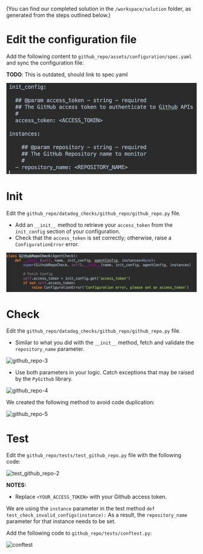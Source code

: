(You can find our completed solution in the `/workspace/solution` folder, as generated from the steps outlined below.)

# Edit the configuration file

Add the following content to `github_repo/assets/configuration/spec.yaml` and sync the configuration file:

**TODO**: This is outdated, should link to spec.yaml

![conf.yaml.example](../assets/conf_yaml_example.png)

# Init

Edit the `github_repo/datadog_checks/github_repo/github_repo.py` file.  
- Add an `__init__` method to retrieve your `access_token` from the `init_config` section of your configuration.
- Check that the `access_token` is set correctly; otherwise, raise a `ConfigurationError` error.

![github_repo-2](../assets/github_repo-2.png)

# Check

Edit the `github_repo/datadog_checks/github_repo/github_repo.py` file. 
- Similar to what you did with the `__init__` method, fetch and validate the `repository_name` parameter.

![github_repo-3](https://github.com/DataDog/LearningLabs/blob/master/integrations-advanced/assets/github_repo-3.png)

- Use both parameters in your logic. Catch exceptions that may be raised by the `PyGithub` library.

![github_repo-4](https://github.com/DataDog/LearningLabs/blob/master/integrations-advanced/assets/github_repo-4.png)

We created the following method to avoid code duplication:

![github_repo-5](https://github.com/DataDog/LearningLabs/blob/master/integrations-advanced/assets/github_repo-5.png)

# Test

Edit the `github_repo/tests/test_github_repo.py` file with the following code:

![test_github_repo-2](https://github.com/DataDog/LearningLabs/blob/master/integrations-advanced/assets/test_github_repo-2.png)

__NOTES:__ 

- Replace `<YOUR_ACCESS_TOKEN>` with your Github access token.

We are using the `instance` parameter in the test method `def test_check_invalid_configs(instance):`
As a result, the `repository_name` parameter for that instance needs to be set.

Add the following code to `github_repo/tests/conftest.py`:

![conftest](https://github.com/DataDog/LearningLabs/blob/master/integrations-advanced/assets/conftest.png)
